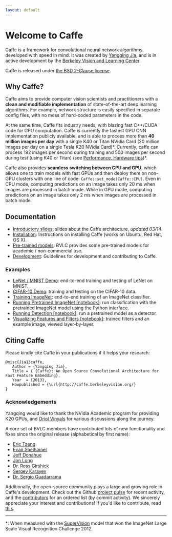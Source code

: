 ```yaml
---
layout: default
---
```

# Welcome to Caffe

Caffe is a framework for convolutional neural network algorithms, developed with speed in mind.
It was created by [Yangqing Jia](http://daggerfs.com), and is in active development by the [Berkeley Vision and Learning Center](http://bvlc.eecs.berkeley.edu).

Caffe is released under [the BSD 2-Clause license](https://github.com/BVLC/caffe/blob/master/LICENSE).

<!-- BVLC hosts a quick [classification demo](http://demo.caffe.berkeleyvision.org/) using Caffe. -->

## Why Caffe?

Caffe aims to provide computer vision scientists and practitioners with a **clean and modifiable implementation** of state-of-the-art deep learning algorithms.
For example, network structure is easily specified in separate config files, with no mess of hard-coded parameters in the code.

At the same time, Caffe fits industry needs, with blazing fast C++/CUDA code for GPU computation.
Caffe is currently the fastest GPU CNN implementation publicly available, and is able to process more than **40 million images per day** with a single K40 or Titan NVidia Card (20 million images per day on a single Tesla K20 NVidia Card)\*. Currently, caffe can process 192 images per second during training and 500 images per second during test (using K40 or Titan) (see [Performance, Hardware tips](/perfomance_hardware.html))\*.

Caffe also provides **seamless switching between CPU and GPU**, which allows one to train models with fast GPUs and then deploy them on non-GPU clusters with one line of code: `Caffe::set_mode(Caffe::CPU)`.
Even in CPU mode, computing predictions on an image takes only 20 ms when images are processed in batch mode. While in GPU mode, computing predictions on an image takes only 2 ms when images are processed in batch mode.

## Documentation

* [Introductory slides](https://www.dropbox.com/s/10fx16yp5etb8dv/caffe-presentation.pdf): slides about the Caffe architecture, *updated 03/14*.
* [Installation](/installation.html): Instructions on installing Caffe (works on Ubuntu, Red Hat, OS X).
* [Pre-trained models](/getting_pretrained_models.html): BVLC provides some pre-trained models for academic / non-commercial use.
* [Development](/development.html): Guidelines for development and contributing to Caffe.

### Examples

* [LeNet / MNIST Demo](/mnist.html): end-to-end training and testing of LeNet on MNIST.
* [CIFAR-10 Demo](/cifar10.html): training and testing on the CIFAR-10 data.
* [Training ImageNet](/imagenet_training.html): end-to-end training of an ImageNet classifier.
* [Running Pretrained ImageNet \[notebook\]][pretrained_imagenet]: run classification with the pretrained ImageNet model using the Python interface.
* [Running Detection \[notebook\]][imagenet_detection]: run a pretrained model as a detector.
* [Visualizing Features and Filters \[notebook\]][visualizing_filters]: trained filters and an example image, viewed layer-by-layer.

[pretrained_imagenet]:  http://nbviewer.ipython.org/github/BVLC/caffe/blob/master/examples/imagenet_pretrained.ipynb
[imagenet_detection]:   http://nbviewer.ipython.org/github/BVLC/caffe/blob/master/examples/selective_search_demo.ipynb
[visualizing_filters]:  http://nbviewer.ipython.org/github/BVLC/caffe/blob/master/examples/filter_visualization.ipynb

## Citing Caffe

Please kindly cite Caffe in your publications if it helps your research:

    @misc{Jia13caffe,
       Author = {Yangqing Jia},
       Title = { {Caffe}: An Open Source Convolutional Architecture for Fast Feature Embedding},
       Year  = {2013},
       Howpublished = {\url{http://caffe.berkeleyvision.org/}
    }

### Acknowledgements

Yangqing would like to thank the NVidia Academic program for providing K20 GPUs, and [Oriol Vinyals](http://www1.icsi.berkeley.edu/~vinyals/) for various discussions along the journey.

A core set of BVLC members have contributed lots of new functionality and fixes since the original release (alphabetical by first name):

- [Eric Tzeng](https://github.com/erictzeng)
- [Evan Shelhamer](http://imaginarynumber.net/)
- [Jeff Donahue](http://jeffdonahue.com/)
- [Jon Long](https://github.com/longjon)
- [Dr. Ross Girshick](http://www.cs.berkeley.edu/~rbg/)
- [Sergey Karayev](http://sergeykarayev.com/)
- [Dr. Sergio Guadarrama](http://www.eecs.berkeley.edu/~sguada/)

Additionally, the open-source community plays a large and growing role in Caffe's development.
Check out the Github [project pulse](https://github.com/BVLC/caffe/pulse) for recent activity, and the [contributors](https://github.com/BVLC/caffe/graphs/contributors) for an ordered list (by commit activity).
We sincerely appreciate your interest and contributions!
If you'd like to contribute, read [this](development.html).

---

\*: When measured with the [SuperVision](http://www.image-net.org/challenges/LSVRC/2012/supervision.pdf) model that won the ImageNet Large Scale Visual Recognition Challenge 2012.
